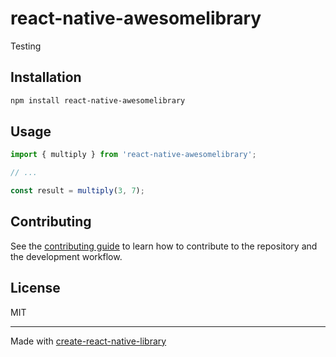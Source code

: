# react-native-awesomelibrary

Testing

## Installation

```sh
npm install react-native-awesomelibrary
```

## Usage


```js
import { multiply } from 'react-native-awesomelibrary';

// ...

const result = multiply(3, 7);
```

## Contributing

See the [contributing guide](CONTRIBUTING.md) to learn how to contribute to the repository and the development workflow.

## License

MIT

---

Made with [create-react-native-library](https://github.com/callstack/react-native-builder-bob)
